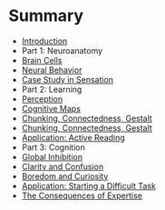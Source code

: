 # Summary

* [Introduction](README.md)
* Part 1: Neuroanatomy
* [Brain Cells](brain-cells.md)
* [Neural Behavior](neural-behavior.md)
* [Case Study in Sensation](case-study-in-sensation.md)
* Part 2: Learning
* [Perception](perception.md)
* [Cognitive Maps](cognitive-maps.md)
* [Chunking, Connectedness, Gestalt](chunking-connectedness-gestalt.md)
* [Chunking, Connectedness, Gestalt](chunking-connectedness-gestalt.md)
* [Application: Active Reading](application-active-reading.md)
* Part 3: Cognition
* [Global Inhibition](global-inhibition.md)
* [Clarity and Confusion](clarity-and-confusion.md)
* [Boredom and Curiosity](boredom-and-curiosity.md)
* [Application: Starting a Difficult Task](application-starting-a-difficult-task.md)
* [The Consequences of Expertise](the-consequences-of-expertise.md)

